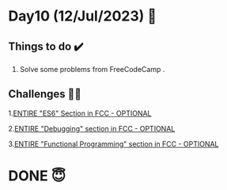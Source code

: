 #  Day10 (12/Jul/2023) 🚀

## Things to do ✔️

1. Solve some problems from FreeCodeCamp .
  

## Challenges 💪🏽

 1.[ENTIRE "ES6" Section in FCC - OPTIONAL]([[[https://github.com/orjwan-alrajaby/gsg-expressjs-backend-training-2023/blob/main/learning-sprint-1/week2-day4-tasks/tasks.md](https://www.freecodecamp.org/learn/javascript-algorithms-and-data-structures/#es6)](https://www.freecodecamp.org/learn/javascript-algorithms-and-data-structures/#es6)](https://www.freecodecamp.org/learn/javascript-algorithms-and-data-structures/#es6))


 2.[ENTIRE "Debugging" section in FCC - OPTIONAL]([[https://github.com/orjwan-alrajaby/gsg-expressjs-backend-training-2023/blob/main/learning-sprint-1/week2-day4-tasks/tasks.md](https://www.freecodecamp.org/learn/javascript-algorithms-and-data-structures/#debugging)](https://www.freecodecamp.org/learn/javascript-algorithms-and-data-structures/#debugging))


 3.[ENTIRE "Functional Programming" section in FCC - OPTIONAL]([[https://github.com/orjwan-alrajaby/gsg-expressjs-backend-training-2023/blob/main/learning-sprint-1/week2-day4-tasks/tasks.md](https://www.freecodecamp.org/learn/javascript-algorithms-and-data-structures/#functional-programming)https://www.freecodecamp.org/learn/javascript-algorithms-and-data-structures/#functional-programming](https://www.freecodecamp.org/learn/javascript-algorithms-and-data-structures/#functional-programming)https://www.freecodecamp.org/learn/javascript-algorithms-and-data-structures/#functional-programming)


# DONE 😇


